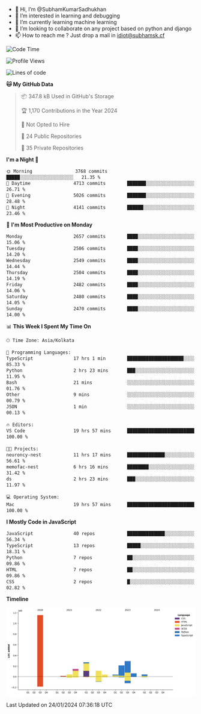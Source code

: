 - 👋 Hi, I’m @SubhamKumarSadhukhan
- 👀 I’m interested in learning and debugging
- 🌱 I’m currently learning machine learning
- 💞️ I’m looking to collaborate on any project based on python and django
- 📫 How to reach me ?
      Just drop a mail in idiot@subhamsk.cf

<!---
SubhamKumarSadhukhan/SubhamKumarSadhukhan is a ✨ special ✨ repository because its `README.md` (this file) appears on your GitHub profile.
You can click the Preview link to take a look at your changes.
--->


<!--START_SECTION:waka-->
![Code Time](http://img.shields.io/badge/Code%20Time-1%2C912%20hrs%207%20mins-blue)

![Profile Views](http://img.shields.io/badge/Profile%20Views-0-blue)

![Lines of code](https://img.shields.io/badge/From%20Hello%20World%20I%27ve%20Written-2.4%20million%20lines%20of%20code-blue)

**🐱 My GitHub Data** 

> 📦 347.8 kB Used in GitHub's Storage 
 > 
> 🏆 1,170 Contributions in the Year 2024
 > 
> 🚫 Not Opted to Hire
 > 
> 📜 24 Public Repositories 
 > 
> 🔑 35 Private Repositories 
 > 
**I'm a Night 🦉** 

```text
🌞 Morning                3768 commits        █████░░░░░░░░░░░░░░░░░░░░   21.35 % 
🌆 Daytime                4713 commits        ███████░░░░░░░░░░░░░░░░░░   26.71 % 
🌃 Evening                5026 commits        ███████░░░░░░░░░░░░░░░░░░   28.48 % 
🌙 Night                  4141 commits        ██████░░░░░░░░░░░░░░░░░░░   23.46 % 
```
📅 **I'm Most Productive on Monday** 

```text
Monday                   2657 commits        ████░░░░░░░░░░░░░░░░░░░░░   15.06 % 
Tuesday                  2506 commits        ████░░░░░░░░░░░░░░░░░░░░░   14.20 % 
Wednesday                2549 commits        ████░░░░░░░░░░░░░░░░░░░░░   14.44 % 
Thursday                 2504 commits        ████░░░░░░░░░░░░░░░░░░░░░   14.19 % 
Friday                   2482 commits        ████░░░░░░░░░░░░░░░░░░░░░   14.06 % 
Saturday                 2480 commits        ████░░░░░░░░░░░░░░░░░░░░░   14.05 % 
Sunday                   2470 commits        ████░░░░░░░░░░░░░░░░░░░░░   14.00 % 
```


📊 **This Week I Spent My Time On** 

```text
🕑︎ Time Zone: Asia/Kolkata

💬 Programming Languages: 
TypeScript               17 hrs 1 min        █████████████████████░░░░   85.33 % 
Python                   2 hrs 23 mins       ███░░░░░░░░░░░░░░░░░░░░░░   11.95 % 
Bash                     21 mins             ░░░░░░░░░░░░░░░░░░░░░░░░░   01.76 % 
Other                    9 mins              ░░░░░░░░░░░░░░░░░░░░░░░░░   00.79 % 
JSON                     1 min               ░░░░░░░░░░░░░░░░░░░░░░░░░   00.13 % 

🔥 Editors: 
VS Code                  19 hrs 57 mins      █████████████████████████   100.00 % 

🐱‍💻 Projects: 
neuroncy-nest            11 hrs 17 mins      ██████████████░░░░░░░░░░░   56.61 % 
memofac-nest             6 hrs 16 mins       ████████░░░░░░░░░░░░░░░░░   31.42 % 
ds                       2 hrs 23 mins       ███░░░░░░░░░░░░░░░░░░░░░░   11.97 % 

💻 Operating System: 
Mac                      19 hrs 57 mins      █████████████████████████   100.00 % 
```

**I Mostly Code in JavaScript** 

```text
JavaScript               40 repos            ██████████████░░░░░░░░░░░   56.34 % 
TypeScript               13 repos            █████░░░░░░░░░░░░░░░░░░░░   18.31 % 
Python                   7 repos             ██░░░░░░░░░░░░░░░░░░░░░░░   09.86 % 
HTML                     7 repos             ██░░░░░░░░░░░░░░░░░░░░░░░   09.86 % 
CSS                      2 repos             █░░░░░░░░░░░░░░░░░░░░░░░░   02.82 % 
```



**Timeline**

![Lines of Code chart](https://raw.githubusercontent.com/SubhamKumarSadhukhan/SubhamKumarSadhukhan/main/assets/bar_graph.png)


 Last Updated on 24/01/2024 07:36:18 UTC
<!--END_SECTION:waka-->
